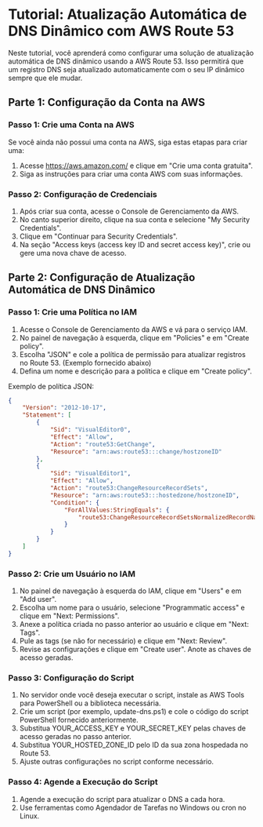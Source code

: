 
# Tutorial: Atualização Automática de DNS Dinâmico com AWS Route 53
Neste tutorial, você aprenderá como configurar uma solução de atualização automática de DNS dinâmico usando a AWS Route 53. Isso permitirá que um registro DNS seja atualizado automaticamente com o seu IP dinâmico sempre que ele mudar.

## Parte 1: Configuração da Conta na AWS
### Passo 1: Crie uma Conta na AWS
Se você ainda não possui uma conta na AWS, siga estas etapas para criar uma:

1. Acesse https://aws.amazon.com/ e clique em "Crie uma conta gratuita".
2. Siga as instruções para criar uma conta AWS com suas informações.
### Passo 2: Configuração de Credenciais
1. Após criar sua conta, acesse o Console de Gerenciamento da AWS.
2. No canto superior direito, clique na sua conta e selecione "My Security Credentials".
3. Clique em "Continuar para Security Credentials".
4. Na seção "Access keys (access key ID and secret access key)", crie ou gere uma nova chave de acesso.

## Parte 2: Configuração de Atualização Automática de DNS Dinâmico
### Passo 1: Crie uma Política no IAM
1. Acesse o Console de Gerenciamento da AWS e vá para o serviço IAM.
2. No painel de navegação à esquerda, clique em "Policies" e em "Create policy".
3. Escolha "JSON" e cole a política de permissão para atualizar registros no Route 53. (Exemplo fornecido abaixo)
4. Defina um nome e descrição para a política e clique em "Create policy".
   
Exemplo de política JSON:
```json
{
    "Version": "2012-10-17",
    "Statement": [
        {
            "Sid": "VisualEditor0",
            "Effect": "Allow",
            "Action": "route53:GetChange",
            "Resource": "arn:aws:route53:::change/hostzoneID"
        },
        {
            "Sid": "VisualEditor1",
            "Effect": "Allow",
            "Action": "route53:ChangeResourceRecordSets",
            "Resource": "arn:aws:route53:::hostedzone/hostzoneID",
            "Condition": {
                "ForAllValues:StringEquals": {
                    "route53:ChangeResourceRecordSetsNormalizedRecordNames": "domain.com.br"
                }
            }
        }
    ]
}
```
### Passo 2: Crie um Usuário no IAM
1. No painel de navegação à esquerda do IAM, clique em "Users" e em "Add user".
2. Escolha um nome para o usuário, selecione "Programmatic access" e clique em "Next: Permissions".
3. Anexe a política criada no passo anterior ao usuário e clique em "Next: Tags".
4. Pule as tags (se não for necessário) e clique em "Next: Review".
5. Revise as configurações e clique em "Create user". Anote as chaves de acesso geradas.
### Passo 3: Configuração do Script
1. No servidor onde você deseja executar o script, instale as AWS Tools para PowerShell ou a biblioteca necessária.
2. Crie um script (por exemplo, update-dns.ps1) e cole o código do script PowerShell fornecido anteriormente.
3. Substitua YOUR_ACCESS_KEY e YOUR_SECRET_KEY pelas chaves de acesso geradas no passo anterior.
4. Substitua YOUR_HOSTED_ZONE_ID pelo ID da sua zona hospedada no Route 53.
5. Ajuste outras configurações no script conforme necessário.
### Passo 4: Agende a Execução do Script
1. Agende a execução do script para atualizar o DNS a cada hora.
2. Use ferramentas como Agendador de Tarefas no Windows ou cron no Linux.
